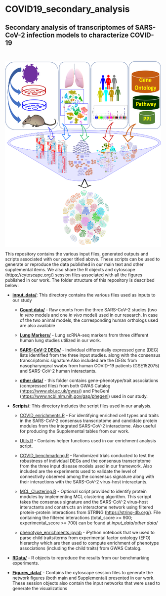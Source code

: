 # COVID19_secondary_analysis
## Secondary analysis of transcriptomes of SARS-CoV-2 infection models to characterize COVID-19
<br/>
<p align="center"><img src="graphical_abstract.png" style="vertical-align:middle" width="600" height="600"></p>

This repository contains the various input files, generated outputs and scripts associated with our paper titled above. These scripts can be used to generate or reproduce the data published in our main text and other supplemental items. We also share the R objects and cytoscape (https://cytoscape.org/) session files associated with all the figures published in our work. The folder structure of this repository is described below:

* <u><b>input_data/</b></u>: This directory contains the various files used as inputs to our study

  * <u><b>Count data/</b></u> - Raw counts from the three SARS-CoV-2 studies (two <i>in vitro</i> models and one <i>in vivo</i> model) used in our research. In case of the two animal models, the corresponding human orthologs used are also available
  
  * <u><b>Lung Markers/</b></u> - Lung scRNA-seq markers from three different human lung studies utilized in our work.
  
  * <u><b>SARS-CoV-2 DEGs/</b></u> - Individual differentially expressed gene (DEG) lists identified from the three input studies. along with the consensus transcriptomic signature.Also included are the DEGs from nasopharyngeal swabs from human COVID-19 patients (GSE152075) and SARS-CoV-2 human interactants.
  
  * <u><b>other data/</b></u> - this folder contains gene-phenotype/trait associations (compressed files) from both GWAS Catalog (https://www.ebi.ac.uk/gwas/) and PheGenI (https://www.ncbi.nlm.nih.gov/gap/phegeni) used in our study.
  
* <u><b>Scripts/</b></u>: This directory includes the script files used in our analysis.

   * <u>COVID_enrichments.R</u> - For identifying enriched cell types and traits in the SARS-CoV-2 consensus transcriptome and candidate protein modules from the integrated SARS-CoV-2 interactome. Also useful for producing the Supplemental tables from our work.
   
   * <u>Utils.R</u> - Contains helper functions used in our enrichment analysis script.
   
   * <u>COVID_benchmarking.R</u> - Randomized trials conducted to test the robustness of individual DEGs and the consensus transcriptome from the three input disease models used in our framework. Also included are the experiments used to validate the level of connectivity observed among the consensus signature along with their interactions with the SARS-CoV-2 virus-host interactants.
   
   * <u>MCL_Clustering.R</u> - Optional script provided to identify protein modules by implementing MCL clustering algorithm. This scrippt takes the consensus signature and the SARS-CoV-2 virus-host interactants and constructs an interactome network using filtered protein-protein interactions from STRING (https://string-db.org/). File containing the filtered interactions (total_score >= 900; experimental_score >= 700) can be found at <i>input_data/other data/</i>
   
   * <u>phenotype_enrichments.ipynb</u> - iPython notebook that we used to parse child traits/terms from experimental factor ontology (EFO) hierarchy which are then used to compute enrichment of phenotype associations (including the child traits) from GWAS Catalog.

* <u><b>RData/</b></u> - R objects to reproduce the results from our benchmarking experiments.

* <u><b>Figures_data/</b></u> - Contains the cytoscape session files to generate the network figures (both main and Supplemental) presented in our work. These session objects also contain the input networks that were used to generate the visualizations


  
